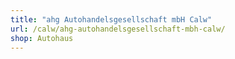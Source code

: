 ```yaml
---
title: "ahg Autohandelsgesellschaft mbH Calw"
url: /calw/ahg-autohandelsgesellschaft-mbh-calw/
shop: Autohaus
---
```

